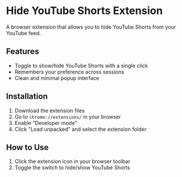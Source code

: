 # Hide YouTube Shorts Extension

A browser extension that allows you to hide YouTube Shorts from your YouTube feed.

## Features
- Toggle to show/hide YouTube Shorts with a single click
- Remembers your preference across sessions
- Clean and minimal popup interface

## Installation
1. Download the extension files
2. Go to `chrome://extensions/` in your browser
3. Enable "Developer mode"
4. Click "Load unpacked" and select the extension folder

## How to Use
1. Click the extension icon in your browser toolbar
2. Toggle the switch to hide/show YouTube Shorts

